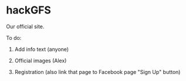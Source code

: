 # hackGFS

Our official site.

To do:

1. Add info text (anyone)

2. Official images (Alex)

3. Registration (also link that page to Facebook page "Sign Up" button)



